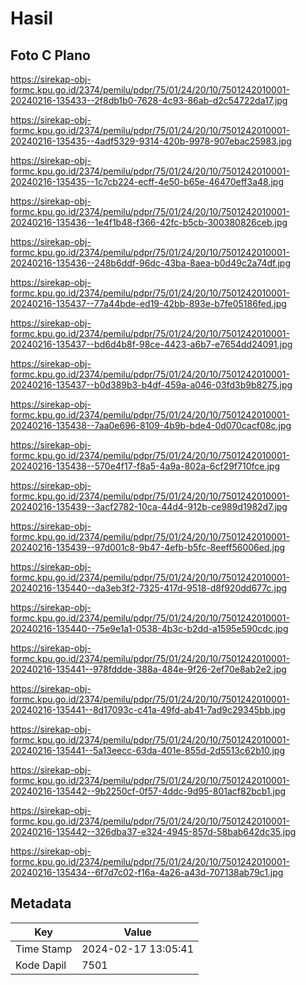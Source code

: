 # Hasil

## Foto C Plano

https://sirekap-obj-formc.kpu.go.id/2374/pemilu/pdpr/75/01/24/20/10/7501242010001-20240216-135433--2f8db1b0-7628-4c93-86ab-d2c54722da17.jpg

https://sirekap-obj-formc.kpu.go.id/2374/pemilu/pdpr/75/01/24/20/10/7501242010001-20240216-135435--4adf5329-9314-420b-9978-907ebac25983.jpg

https://sirekap-obj-formc.kpu.go.id/2374/pemilu/pdpr/75/01/24/20/10/7501242010001-20240216-135435--1c7cb224-ecff-4e50-b65e-46470eff3a48.jpg

https://sirekap-obj-formc.kpu.go.id/2374/pemilu/pdpr/75/01/24/20/10/7501242010001-20240216-135436--1e4f1b48-f366-42fc-b5cb-300380826ceb.jpg

https://sirekap-obj-formc.kpu.go.id/2374/pemilu/pdpr/75/01/24/20/10/7501242010001-20240216-135436--248b6ddf-96dc-43ba-8aea-b0d49c2a74df.jpg

https://sirekap-obj-formc.kpu.go.id/2374/pemilu/pdpr/75/01/24/20/10/7501242010001-20240216-135437--77a44bde-ed19-42bb-893e-b7fe05186fed.jpg

https://sirekap-obj-formc.kpu.go.id/2374/pemilu/pdpr/75/01/24/20/10/7501242010001-20240216-135437--bd6d4b8f-98ce-4423-a6b7-e7654dd24091.jpg

https://sirekap-obj-formc.kpu.go.id/2374/pemilu/pdpr/75/01/24/20/10/7501242010001-20240216-135437--b0d389b3-b4df-459a-a046-03fd3b9b8275.jpg

https://sirekap-obj-formc.kpu.go.id/2374/pemilu/pdpr/75/01/24/20/10/7501242010001-20240216-135438--7aa0e696-8109-4b9b-bde4-0d070cacf08c.jpg

https://sirekap-obj-formc.kpu.go.id/2374/pemilu/pdpr/75/01/24/20/10/7501242010001-20240216-135438--570e4f17-f8a5-4a9a-802a-6cf29f710fce.jpg

https://sirekap-obj-formc.kpu.go.id/2374/pemilu/pdpr/75/01/24/20/10/7501242010001-20240216-135439--3acf2782-10ca-44d4-912b-ce989d1982d7.jpg

https://sirekap-obj-formc.kpu.go.id/2374/pemilu/pdpr/75/01/24/20/10/7501242010001-20240216-135439--97d001c8-9b47-4efb-b5fc-8eeff56006ed.jpg

https://sirekap-obj-formc.kpu.go.id/2374/pemilu/pdpr/75/01/24/20/10/7501242010001-20240216-135440--da3eb3f2-7325-417d-9518-d8f920dd677c.jpg

https://sirekap-obj-formc.kpu.go.id/2374/pemilu/pdpr/75/01/24/20/10/7501242010001-20240216-135440--75e9e1a1-0538-4b3c-b2dd-a1595e590cdc.jpg

https://sirekap-obj-formc.kpu.go.id/2374/pemilu/pdpr/75/01/24/20/10/7501242010001-20240216-135441--978fddde-388a-484e-9f26-2ef70e8ab2e2.jpg

https://sirekap-obj-formc.kpu.go.id/2374/pemilu/pdpr/75/01/24/20/10/7501242010001-20240216-135441--8d17093c-c41a-49fd-ab41-7ad9c29345bb.jpg

https://sirekap-obj-formc.kpu.go.id/2374/pemilu/pdpr/75/01/24/20/10/7501242010001-20240216-135441--5a13eecc-63da-401e-855d-2d5513c62b10.jpg

https://sirekap-obj-formc.kpu.go.id/2374/pemilu/pdpr/75/01/24/20/10/7501242010001-20240216-135442--9b2250cf-0f57-4ddc-9d95-801acf82bcb1.jpg

https://sirekap-obj-formc.kpu.go.id/2374/pemilu/pdpr/75/01/24/20/10/7501242010001-20240216-135442--326dba37-e324-4945-857d-58bab642dc35.jpg

https://sirekap-obj-formc.kpu.go.id/2374/pemilu/pdpr/75/01/24/20/10/7501242010001-20240216-135434--6f7d7c02-f16a-4a26-a43d-707138ab79c1.jpg


## Metadata

| Key        | Value               |
| ---------- | ------------------- |
| Time Stamp | 2024-02-17 13:05:41 |
| Kode Dapil | 7501                |




